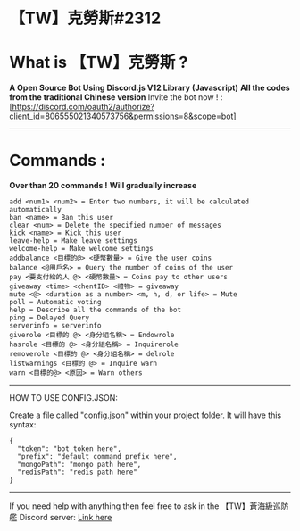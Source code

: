# 【TW】克勞斯#2312

# What is 【TW】克勞斯 ?
**A Open Source Bot Using Discord.js V12 Library (Javascript)**
**All the codes from the traditional Chinese version**
Invite the bot now ! : [https://discord.com/oauth2/authorize?client_id=806555021340573756&permissions=8&scope=bot]

-----------------------------------

# Commands :
**Over than 20 commands !**
**Will gradually increase**
```
add <num1> <num2> = Enter two numbers, it will be calculated automatically
ban <name> = Ban this user
clear <num> = Delete the specified number of messages
kick <name> = Kick this user
leave-help = Make leave settings
welcome-help = Make welcome settings
addbalance <目標的@> <硬幣數量> = Give the user coins
balance <@用戶名> = Query the number of coins of the user
pay <要支付給的人 @> <硬幣數量> = Coins pay to other users
giveaway <time> <chentID> <禮物> = giveaway
mute <@> <duration as a number> <m, h, d, or life> = Mute
poll = Automatic voting
help = Describe all the commands of the bot
ping = Delayed Query
serverinfo = serverinfo
giverole <目標的 @> <身分組名稱> = Endowrole
hasrole <目標的 @> <身分組名稱> = Inquirerole
removerole <目標的 @> <身分組名稱> = delrole
listwarnings <目標的 @> = Inquire warn
warn <目標的@> <原因> = Warn others
```
-----------------------------------

HOW TO USE CONFIG.JSON:

Create a file called "config.json" within your project folder. It will have this syntax:

```
{
  "token": "bot token here",
  "prefix": "default command prefix here",
  "mongoPath": "mongo path here",
  "redisPath": "redis path here"
}
```

-----------------------------------

If you need help with anything then feel free to ask in the 【TW】蒼海級巡防艦 Discord server:
[Link here](https://discord.gg/szmDnMmhGx)
